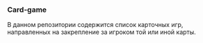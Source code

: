 ### Card-game

В данном репозитории содержится список карточных игр, направленных на закрепление за игроком той или иной карты. 

